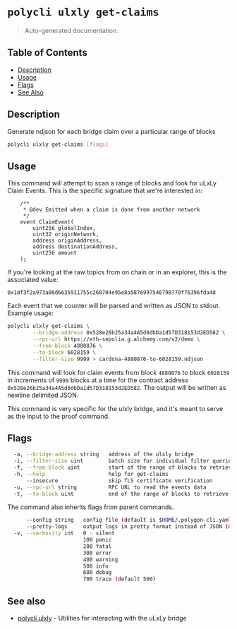 # `polycli ulxly get-claims`

> Auto-generated documentation.

## Table of Contents

- [Description](#description)
- [Usage](#usage)
- [Flags](#flags)
- [See Also](#see-also)

## Description

Generate ndjson for each bridge claim over a particular range of blocks

```bash
polycli ulxly get-claims [flags]
```

## Usage

This command will attempt to scan a range of blocks and look for uLxLy
Claim Events. This is the specific signature that we're interested
in:

```solidity
    /**
     * @dev Emitted when a claim is done from another network
     */
    event ClaimEvent(
        uint256 globalIndex,
        uint32 originNetwork,
        address originAddress,
        address destinationAddress,
        uint256 amount
    );
```

If you're looking at the raw topics from on chain or in an explorer, this is the associated value:

`0x1df3f2a973a00d6635911755c260704e95e8a5876997546798770f76396fda4d`

Each event that we counter will be parsed and written as JSON to
stdout. Example usage:

```bash
polycli ulxly get-claims \
        --bridge-address 0x528e26b25a34a4A5d0dbDa1d57D318153d2ED582 \
        --rpc-url https://eth-sepolia.g.alchemy.com/v2/demo \
        --from-block 4880876 \
        --to-block 6028159 \
        --filter-size 9999 > cardona-4880876-to-6028159.ndjson
```

This command will look for claim events from block `4880876` to
block `6028159` in increments of `9999` blocks at a time for the
contract address `0x528e26b25a34a4A5d0dbDa1d57D318153d2ED582`. The
output will be written as newline delimited JSON.

This command is very specific for the ulxly bridge, and it's meant to
serve as the input to the proof command.



## Flags

```bash
  -a, --bridge-address string   address of the ulxly bridge
  -i, --filter-size uint        batch size for individual filter queries (default 1000)
  -f, --from-block uint         start of the range of blocks to retrieve
  -h, --help                    help for get-claims
      --insecure                skip TLS certificate verification
  -u, --rpc-url string          RPC URL to read the events data
  -t, --to-block uint           end of the range of blocks to retrieve
```

The command also inherits flags from parent commands.

```bash
      --config string   config file (default is $HOME/.polygon-cli.yaml)
      --pretty-logs     output logs in pretty format instead of JSON (default true)
  -v, --verbosity int   0 - silent
                        100 panic
                        200 fatal
                        300 error
                        400 warning
                        500 info
                        600 debug
                        700 trace (default 500)
```

## See also

- [polycli ulxly](polycli_ulxly.md) - Utilities for interacting with the uLxLy bridge
